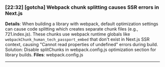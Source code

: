 ### [22:32] [gotcha] Webpack chunk splitting causes SSR errors in Next.js

**Details**: When building a library with webpack, default optimization settings can cause code splitting which creates separate chunk files (e.g., 721.index.js). These chunks use webpack runtime globals like `webpackChunk_human_tech_passport_embed` that don't exist in Next.js SSR context, causing "Cannot read properties of undefined" errors during build. Solution: Disable splitChunks in webpack.config.js optimization section for library builds.
**Files**: webpack.config.js

---
